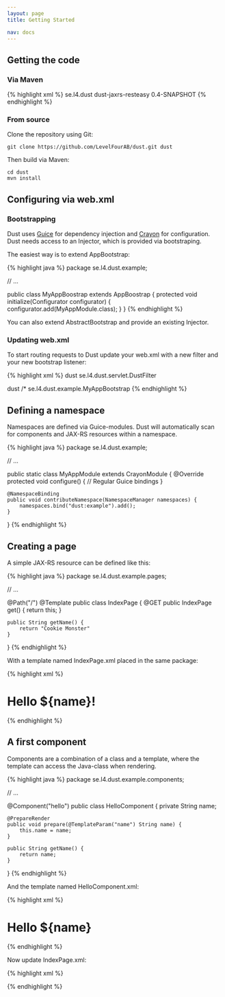 ```yaml
---
layout: page
title: Getting Started

nav: docs
---
```


## Getting the code

### Via Maven

{% highlight xml %}
<dependency>
	<groupId>se.l4.dust</groupId>
	<artifactId>dust-jaxrs-resteasy</artifactId>
	<version>0.4-SNAPSHOT</version>
</dependency>
{% endhighlight %}

### From source

Clone the repository using Git:

	git clone https://github.com/LevelFourAB/dust.git dust

Then build via Maven:

	cd dust
	mvn install

## Configuring via web.xml

### Bootstrapping

Dust uses <a href="https://code.google.com/p/google-guice/">Guice</a> for dependency injection and <a href="https://github.com/LevelFourAB/crayon">Crayon</a> for configuration. Dust needs access to an Injector, which is provided via bootstraping.

The easiest way is to extend AppBootstrap:

{% highlight java %}
package se.l4.dust.example;

// ...

public class MyAppBoostrap extends AppBoostrap {
	protected void initialize(Configurator configurator) {
		configurator.add(MyAppModule.class);
	}
}
{% endhighlight %}

You can also extend AbstractBootstrap and provide an existing Injector.

### Updating web.xml

To start routing requests to Dust update your web.xml with a new filter and your new bootstrap listener:

{% highlight xml %}
<filter>
	<filter-name>dust</filter-name>
	<filter-class>se.l4.dust.servlet.DustFilter</filter-class>
</filter>

<filter-mapping>
    <filter-name>dust</filter-name>
    <url-pattern>/*</url-pattern>
</filter-mapping>

<listener>
    <listener-class>se.l4.dust.example.MyAppBootstrap</listener-class>
</listener>
{% endhighlight %}

## Defining a namespace

Namespaces are defined via Guice-modules. Dust will automatically scan for components and JAX-RS resources within a namespace.

{% highlight java %}
package se.l4.dust.example;

// ...

public static class MyAppModule extends CrayonModule {
	@Override
	protected void configure() {
		// Regular Guice bindings
	}

	@NamespaceBinding
	public void contributeNamespace(NamespaceManager namespaces) {
		namespaces.bind("dust:example").add();
	}
}
{% endhighlight %}

## Creating a page

A simple JAX-RS resource can be defined like this: 

{% highlight java %}
package se.l4.dust.example.pages;

// ...

@Path("/")
@Template
public class IndexPage {
	@GET
	public IndexPage get() {
		return this;
	}

	public String getName() {
		return "Cookie Monster"
	}
}
{% endhighlight %}

With a template named IndexPage.xml placed in the same package:

{% highlight xml %}
<!DOCTYPE html>
<html>
	<head>
		<title>Hello ${name}!</title>
	</head>
	<body>
		<h1>Hello ${name}!</h1>
	</body>
</html>
{% endhighlight %}

## A first component

Components are a combination of a class and a template, where the template can access the Java-class when rendering.

{% highlight java %}
package se.l4.dust.example.components;

// ...

@Component("hello")
public class HelloComponent {
	private String name;

	@PrepareRender
	public void prepare(@TemplateParam("name") String name) {
		this.name = name;
	}

	public String getName() {
		return name;
	}
}
{% endhighlight %}

And the template named HelloComponent.xml:

{% highlight xml %}
<h1>Hello ${name}</h1>
{% endhighlight %}

Now update IndexPage.xml:

{% highlight xml %}
<!DOCTYPE html>
<html>
	<head>
		<title>Hello ${name}!</title>
	</head>
	<body xmlns:e="dust:example">
		<e:hello name="${name}" />
	</body>
</html>
{% endhighlight %}

